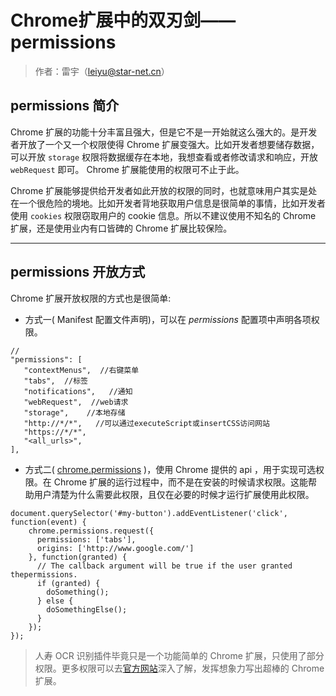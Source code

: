 # Chrome扩展中的双刃剑—— permissions

>作者：雷宇（leiyu@star-net.cn）

## permissions 简介

Chrome 扩展的功能十分丰富且强大，但是它不是一开始就这么强大的。是开发者开放了一个又一个权限使得 Chrome 扩展变强大。比如开发者想要储存数据，可以开放 `storage` 权限将数据缓存在本地，我想查看或者修改请求和响应，开放 `webRequest` 即可。 Chrome 扩展能使用的权限可不止于此。

Chrome 扩展能够提供给开发者如此开放的权限的同时，也就意味用户其实是处在一个很危险的境地。比如开发者背地获取用户信息是很简单的事情，比如开发者使用 `cookies` 权限窃取用户的 cookie 信息。所以不建议使用不知名的 Chrome 扩展，还是使用业内有口皆碑的 Chrome 扩展比较保险。

-----------------------------------------------

## permissions 开放方式

Chrome 扩展开放权限的方式也是很简单:

* 方式一( Manifest 配置文件声明)，可以在 *permissions* 配置项中声明各项权限。

```JS
//
"permissions": [
   "contextMenus",  //右键菜单
   "tabs",  //标签
   "notifications",   //通知
   "webRequest",  //web请求
   "storage",    //本地存储
   "http://*/*",   //可以通过executeScript或insertCSS访问网站
   "https://*/*",
   "<all_urls>",
],

```

* 方式二( [chrome.permissions][1] )，使用 Chrome 提供的 api ，用于实现可选权限。在 Chrome 扩展的运行过程中，而不是在安装的时候请求权限。这能帮助用户清楚为什么需要此权限，且仅在必要的时候才运行扩展使用此权限。

```JS
document.querySelector('#my-button').addEventListener('click', function(event) {
    chrome.permissions.request({
      permissions: ['tabs'],
      origins: ['http://www.google.com/']
    }, function(granted) {
      // The callback argument will be true if the user granted thepermissions.
      if (granted) {
        doSomething();
      } else {
        doSomethingElse();
      }
    });
});
```
>人寿 OCR 识别插件毕竟只是一个功能简单的 Chrome 扩展，只使用了部分权限。更多权限可以去[官方网站][2]深入了解，发挥想象力写出超棒的 Chrome 扩展。

[1]:https://developer.chrome.com/extensions/permissions
[2]:https://developer.chrome.com/extensions/api_index
